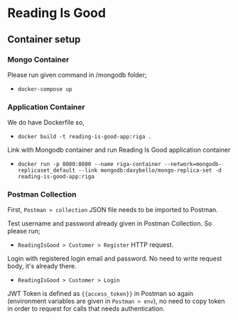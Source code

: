 # Reading Is Good

## Container setup

### Mongo Container

Please run given command in /mongodb folder;
* ``docker-compose up``

### Application Container
We do have Dockerfile so,
* ``docker build -t reading-is-good-app:riga .``

Link with Mongodb container and run Reading Is Good application container
* ``docker run -p 8080:8080 --name riga-container --network=mongodb-replicaset_default --link mongodb:davybello/mongo-replica-set -d reading-is-good-app:riga``

### Postman Collection

First, ``Postman > collection`` JSON file needs to be imported to Postman.

Test username and password already given in Postman Collection. So please run;
* ``ReadingIsGood > Customer > Register`` HTTP request.

Login with registered login email and password. No need to write request body, it's already there.
* ``ReadingIsGood > Customer > Login``

JWT Token is defined as ``{{access_token}}`` in Postman so again (environment variables are given in ``Postman > env``), no need to copy token in order to request for calls that needs authentication.